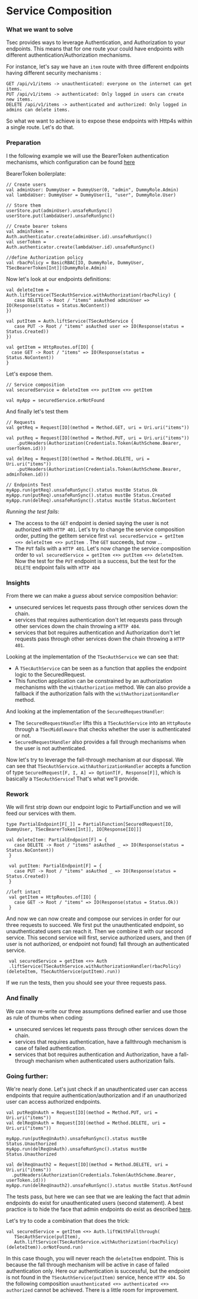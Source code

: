 # Service Composition

### What we want to solve
Tsec provides ways to leverage Authentication, and Authorization to your endpoints. This means that for one route your could have endpoints with different authentication/Authorization mechanisms.

For instance, let's say we have an `item` route with three different endpoints having different security mechanisms :
```
GET /api/v1/items -> unauthenticated: everyone on the internet can get items.
PUT /api/v1/items -> authenticated: Only logged in users can create new items.
DELETE /api/v1/items -> authenticated and authorized: Only logged in admins can delete items.
```

So what we want to achieve is to expose these endpoints with Http4s within a single route. Let's do that.


### Preparation
I the following example we will use the BearerToken authentication mechanisms, which configuration can be found [here](https://github.com/jmcardon/tsec/blob/master/examples/src/main/scala/http4sExamples/BearerTokenExample.scala)

BearerToken boilerplate:
```
// Create users
val adminUser: DummyUser = DummyUser(0, "admin", DummyRole.Admin)
val lambdaUser: DummyUser = DummyUser(1, "user", DummyRole.User)

// Store them
userStore.put(adminUser).unsafeRunSync()
userStore.put(lambdaUser).unsafeRunSync()

// Create bearer tokens
val adminToken = Auth.authenticator.create(adminUser.id).unsafeRunSync()
val userToken = Auth.authenticator.create(lambdaUser.id).unsafeRunSync()

//define Authorization policy
val rbacPolicy = BasicRBAC[IO, DummyRole, DummyUser, TSecBearerToken[Int]](DummyRole.Admin)
```

Now let's look at our endpoints definitions:
```
val deleteItem = Auth.liftService(TSecAuthService.withAuthorization(rbacPolicy) {
   case DELETE -> Root / "items" asAuthed adminUser => IO(Response(status = Status.NoContent))
})

val putItem = Auth.liftService(TSecAuthService {
   case PUT -> Root / "items" asAuthed user => IO(Response(status = Status.Created))
})

val getItem = HttpRoutes.of[IO] {
  case GET -> Root / "items" => IO(Response(status = Status.NoContent))
}
```
Let's expose them.
```
// Service composition
val securedService = deleteItem <+> putItem <+> getItem

val myApp = securedService.orNotFound
```
And finally let's test them
```
// Requests
val getReq = Request[IO](method = Method.GET, uri = Uri.uri("items"))

val putReq = Request[IO](method = Method.PUT, uri = Uri.uri("items"))
    .putHeaders(Authorization(Credentials.Token(AuthScheme.Bearer, userToken.id)))

val delReq = Request[IO](method = Method.DELETE, uri = Uri.uri("items"))
    .putHeaders(Authorization(Credentials.Token(AuthScheme.Bearer, adminToken.id)))

// Endpoints Test
myApp.run(getReq).unsafeRunSync().status mustBe Status.Ok
myApp.run(putReq).unsafeRunSync().status mustBe Status.Created
myApp.run(delReq).unsafeRunSync().status mustBe Status.NoContent
```

_Running the test fails_:   
* The access to the `GET` endpoint is denied saying the user is not authorized with `HTTP 401`. Let's try to change the service composition order, putting the getItem service first ```val securedService = getItem <+> deleteItem <+> putItem ```. The `GET` succeeds, but now ...
* The `PUT` fails with a `HTTP 401`. Let's now change the service composition order to ```val securedService = getItem <+> putItem <+> deleteItem```. Now the test for the `PUT` endpoint is a success, but the test for the `DELETE` endpoint fails with `HTTP 404`

### Insights

From there we can make a *guess* about service composition behavior:
* unsecured services let requests pass through other services down the chain.
* services that requires authentication don't let requests pass through other services down the chain throwing a `HTTP 404`.
* services that bot requires authentication and Authorization don't let requests pass through other services down the chain throwing a `HTTP 401`.

Looking at the implementation of the `TSecAuthService` we can see that:
* A `TSecAuthService` can be seen as a function that applies the endpoint logic to the SecuredRequest.
* This function application can be constrained by an authorization mechanisms with the `withAuthorization` method. We can also provide a fallback if the authorization fails with the `withAuthorizationHandler` method.

And looking at the implementation of the `SecuredRequestHandler`:
* The `SecuredRequestHandler` lifts this a `TSecAuthService` into an `HttpRoute` through a `TSecMiddleware` that checks whether the user is authenticated or not.
* `SecuredRequestHandler` also provides a fall through mechanisms when the user is not authenticated.

Now let's try to leverage the fall-through mechanism at our disposal. We can see that `TSecAuthService.withAuthorizationHandler` accepts a function of type `SecuredRequest[F, I, A] => OptionT[F, Response[F]]`, which is basically a `TSecAuthService`! That's what we'll provide.

### Rework

We will first strip down our endpoint logic to PartialFunction and we will feed our services with them.
```
type PartialEndpoint[F[_]] = PartialFunction[SecuredRequest[IO, DummyUser, TSecBearerToken[Int]], IO[Response[IO]]]

val deleteItem: PartialEndpoint[F] = {
   case DELETE -> Root / "items" asAuthed _ => IO(Response(status = Status.NoContent))
 }

 val putItem: PartialEndpoint[F] = {
   case PUT -> Root / "items" asAuthed _ => IO(Response(status = Status.Created))
 }

//left intact
 val getItem = HttpRoutes.of[IO] {
   case GET -> Root / "items" => IO(Response(status = Status.Ok))
 }
```

And now we can now create and compose our services in order for our three requests to succeed. We first put the unauthenticated endpoint, so unauthenticated users can reach it. Then we combine it with our second service. This second service will first, service authorized users, and then (if user is not authorized, or endpoint not found) fall through an authenticated service.  

```
 val securedService = getItem <+> Auth
 .liftService(TSecAuthService.withAuthorizationHandler(rbacPolicy)(deleteItem, TSecAuthService(putItem).run))
```

If we run the tests, then you should see your three requests pass.

### And finally

We can now re-write our three assumptions defined earlier and use those as rule of thumbs when coding:
* unsecured services let requests pass through other services down the chain.
* services that requires authentication, have a fallthrough mechanism is case of failed authentication.
* services that bot requires authentication and Authorization, have a fall-through mechanism when authenticated users authorization fails.


### Going further:
We're nearly done. Let's just check if an unauthenticated user can access endpoints that require authentication/authorization and if an unauthorized user can access authorized endpoints.

```
val putReqUnAuth = Request[IO](method = Method.PUT, uri = Uri.uri("items"))
val delReqUnAuth = Request[IO](method = Method.DELETE, uri = Uri.uri("items"))

myApp.run(putReqUnAuth).unsafeRunSync().status mustBe Status.Unauthorized
myApp.run(delReqUnAuth).unsafeRunSync().status mustBe Status.Unauthorized

val delReqUnauth2 = Request[IO](method = Method.DELETE, uri = Uri.uri("items"))
  .putHeaders(Authorization(Credentials.Token(AuthScheme.Bearer, userToken.id)))
myApp.run(delReqUnauth2).unsafeRunSync().status mustBe Status.NotFound
```
The tests pass, but here we can see that we are leaking the fact that admin endpoints do exist for unauthenticated users (second statement). A best practice is to hide the face that admin endpoints do exist as described [here](https://developer.github.com/v3/troubleshooting/#why-am-i-getting-a-404-error-on-a-repository-that-exists).


Let's try to code a combination that does the trick:
```
val securedService = getItem <+> Auth.liftWithFallthrough(
   TSecAuthService(putItem),
   Auth.liftService(TSecAuthService.withAuthorization(rbacPolicy)(deleteItem)).orNotFound.run)
```
In this case though, you will never reach the `deleteItem` endpoint. This is because the fall through mechanism will be active in case of failed authentication only. Here our authentication is successful, but the endpoint is not found in the `TSecAuthService(putItem)` service, hence `HTTP 404`. So the following composition `unauthenticated <+> authenticated <+> authorized` cannot be achieved. There is a little room for improvement.
